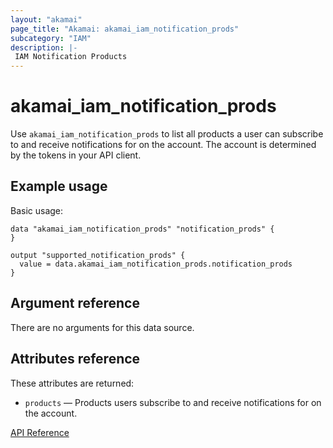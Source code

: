 ```yaml
---
layout: "akamai"
page_title: "Akamai: akamai_iam_notification_prods"
subcategory: "IAM"
description: |-
 IAM Notification Products
---
```


# akamai_iam_notification_prods

Use `akamai_iam_notification_prods` to list all products a user can subscribe to and receive notifications for on the account. The account is determined by the tokens in your API client.

## Example usage

Basic usage:

```hcl
data "akamai_iam_notification_prods" "notification_prods" {
}

output "supported_notification_prods" {
  value = data.akamai_iam_notification_prods.notification_prods
}
```

## Argument reference

There are no arguments for this data source.

## Attributes reference

These attributes are returned:

* `products` — Products users subscribe to and receive notifications for on the account.

[API Reference](https://developer.akamai.com/api/core_features/identity_management_user_admin/v2.html#getadminnotificationproducts)
